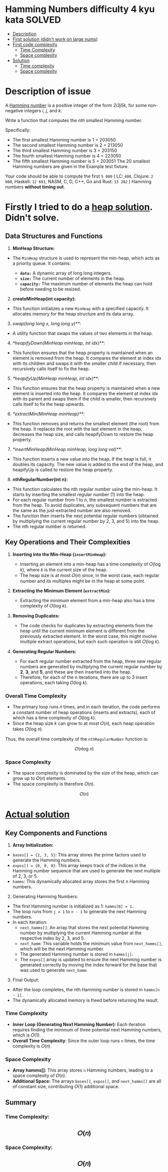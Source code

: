 # Hamming Numbers difficulty 4 kyu kata SOLVED
* [Description](README.md#description-of-issue)
* [First solution (didn't work on large nums)](README.md#firstly-i-tried-to-do-a-heap-solution-didnt-solve)
* [First code complexity](README.md#key-operations-and-their-complexities)
    * [Time Complexity](README.md#overall-time-complexity)
    * [Space complexity](README.md#space-complexity)
* [Solution](README.md#actual-solution)
    * [Time complexity](README.md#time-complexity)
    * [Space complexity](README.md#space-complexity-1)

Description of issue
=
A [Hamming number](https://en.wikipedia.org/wiki/Regular_number) is a positive integer of the form *2i3j5k*, for some non-negative integers *i*, *j*, and *k*.

Write a function that computes the *nth* smallest Hamming number.

Specifically:

* The first smallest Hamming number is 1 = 203050
* The second smallest Hamming number is 2 = 213050
* The third smallest Hamming number is 3 = 203150
* The fourth smallest Hamming number is 4 = 223050
* The fifth smallest Hamming number is 5 = 203051
The 20 smallest Hamming numbers are given in the 
Example test fixture.

Your code should be able to compute the first `5 000` ( LC: `400`, Clojure: `2 000`, Haskell: `12 691`, NASM, C, D, C++, Go and Rust: `13 282` ) Hamming numbers **without timing out**.

Firstly I tried to do a [heap solution](main.c). Didn't solve.
=
## Data Structures and Functions
1. **MinHeap Structure:**

* The `MinHeap` structure is used to represent the min-heap, which acts as a priority queue. It contains:

    * **`data:`** A dynamic array of long long integers.
    * **`size:`** The current number of elements in the heap.
    * **`capacity:`** The maximum number of elements the heap can hold before needing to be resized.
2. **createMinHeap(int capacity):**

* This function initializes a new `MinHeap` with a specified capacity. It allocates memory for the heap structure and its data array.
3. *swap(long long x, long long y)**:*

* A utility function that swaps the values of two elements in the heap.
4. _*heapifyDown(MinHeap minHeap, int idx)**:_

* This function ensures that the heap property is maintained when an element is removed from the heap. It compares the element at index idx with its children and swaps it with the smaller child if necessary, then recursively calls itself to fix the heap.
5. _*heapifyUp(MinHeap minHeap, int idx)**:_

* This function ensures that the heap property is maintained when a new element is inserted into the heap. It compares the element at index idx with its parent and swaps them if the child is smaller, then recursively calls itself to fix the heap upwards.
6. _*extractMin(MinHeap minHeap)**:_

* This function removes and returns the smallest element (the root) from the heap. It replaces the root with the last element in the heap, decreases the heap size, and calls heapifyDown to restore the heap property.
7. _*insertMinHeap(MinHeap minHeap, long long val)**:_

* This function inserts a new value into the heap. If the heap is full, it doubles its capacity. The new value is added to the end of the heap, and heapifyUp is called to restore the heap property.
8. **nthRegularNumber(int n):**

* This function calculates the nth regular number using the min-heap. It starts by inserting the smallest regular number (1) into the heap.
* For each regular number from 1 to n, the smallest number is extracted from the heap. To avoid duplicates, any subsequent numbers that are the same as the just-extracted number are also removed.
* The function then inserts the next potential regular numbers (obtained by multiplying the current regular number by 2, 3, and 5) into the heap.
* The nth regular number is returned.

## Key Operations and Their Complexities
1. **Inserting into the Min-Heap (`insertMinHeap`):**

    * Inserting an element into a min-heap has a time complexity of 𝑂(log 𝑘), where 𝑘 is the current size of the heap.
    * The heap size is at most 𝑂(𝑛) since, in the worst case, each regular number and its multiples might be in the heap at some point.
2. **Extracting the Minimum Element (`extractMin`):**

    * Extracting the minimum element from a min-heap also has a time complexity of 𝑂(log 𝑘).
3. **Removing Duplicates:**

    * The code checks for duplicates by extracting elements from the heap until the current minimum element is different from the previously extracted element. In the worst case, this might involve multiple extract operations, but each such operation is still 𝑂(log 𝑘).
4. **Generating Regular Numbers:**

    * For each regular number extracted from the heap, three new regular numbers are generated by multiplying the current regular number by **2**, **3**, and **5**, and these are then inserted into the heap.
    * Therefore, for each of the n iterations, there are up to 3 insert operations, each taking 𝑂(log 𝑘).
### Overall Time Complexity
* The primary loop runs 𝑛 times, and in each iteration, the code performs a constant number of heap operations (inserts and extracts), each of which has a time complexity of 𝑂(log 𝑘).
* Since the heap size 𝑘 can grow to at most 𝑂(𝑛), each heap operation takes 𝑂(log 𝑛).

Thus, the overall time complexity of the `nthRegularNumber` function is:

<center>𝑂(𝑛log 𝑛)</center>

### Space Complexity
* The space complexity is dominated by the size of the heap, which can grow up to 𝑂(𝑛) elements.
* The space complexity is therefore 𝑂(𝑛).

<center>𝑂(𝑛)</center>

[Actual solution](hamming.c)
=
## Key Components and Functions
1. **Array Initialization:**

* `bases[] = {2, 3, 5}`: This array stores the prime factors used to generate the Hamming numbers.
* `expos[] = {0, 0, 0}`: This array keeps track of the indices in the Hamming number sequence that are used to generate the next multiple of 2, 3, or 5.
* `hamms`: This dynamically allocated array stores the first n Hamming numbers.
2. Generating Hamming Numbers:

* The first Hamming number is initialized as 1: `hamms[0] = 1.`
* The loop runs from `j = 1` to `n - 1` to generate the next Hamming numbers.
* In each iteration:
    * `next_hamms[]`: An array that stores the next potential Hamming number by multiplying the current Hamming number at the respective index by 2, 3, and 5.
    * `next_hamm`: This variable holds the minimum value from `next_hamms[]`, which will be the next Hamming number.
    * The generated Hamming number is stored in `hamms[j]`.
    * The `expos[]` array is updated to ensure the next Hamming number is generated correctly by moving the index forward for the base that was used to generate `next_hamm`.
3. Final Output:

* After the loop completes, the nth Hamming number is stored in `hamms[n - 1]`.
* The dynamically allocated memory is freed before returning the result.
### Time Complexity
* **Inner Loop (Generating Next Hamming Number)**: Each iteration requires finding the minimum of three potential next Hamming numbers, which is 𝑂(1).
* **Overall Time Complexity**: Since the outer loop runs `n` times, the time complexity is 𝑂(𝑛).
### Space Complexity
* **Array hamms[]:** This array stores `n` Hamming numbers, leading to a space complexity of 𝑂(𝑛).
* **Additional Space:** The arrays `bases[]`, `expos[]`, and `next_hamms[]` are all of constant size, contributing 𝑂(1) additional space.

## Summary
### Time Complexity: 
## <center>𝑂(𝑛)</center>
### Space Complexity:
## <center>𝑂(𝑛)</center>